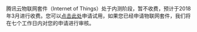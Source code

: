 腾讯云物联网套件（Internet of Things）处于内测阶段，暂不收费，预计于2018年3月进行收费。您可以[点击此处](https://www.qcloud.com/act/apply/IoT_beta)申请试用，如果您已经申请物联网套件，我们将在七个工作日内对您的申请进行审核。

